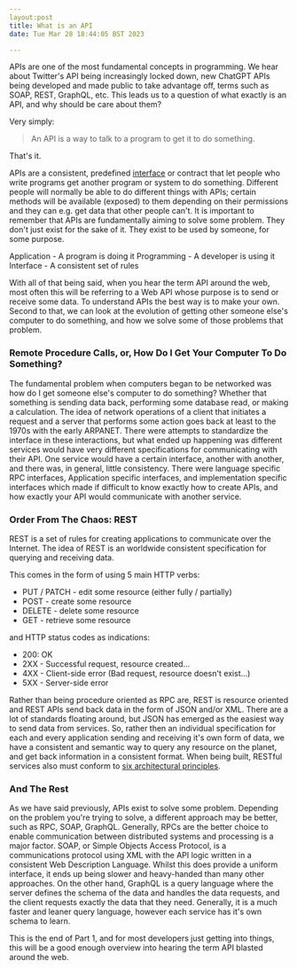 ```yaml
---
layout:post
title: What is an API
date: Tue Mar 28 18:44:05 BST 2023

---
```

APIs are one of the most fundamental concepts in programming. We hear about Twitter's API being increasingly locked down, new ChatGPT APIs being developed and made public to take advantage off, terms such as SOAP, REST, GraphQL, etc. This leads us to a question of what exactly is an API, and why should be care about them?

Very simply:

> An API is a way to talk to a program to get it to do something.

That's it.

APIs are a consistent, predefined [interface](https://techterms.com/definition/interface) or contract that let people who write programs get another program or system to do something. Different people will normally be able to do different things with APIs; certain methods will be available (exposed) to them depending on their permissions and they can e.g. get data that other people can't. It is important to remember that APIs are fundamentally aiming to solve some problem. They don't just exist for the sake of it. They exist to be used by someone, for some purpose.

Application - A program is doing it
Programming - A developer is using it
Interface - A consistent set of rules

With all of that being said, when you hear the term API around the web, most often this will be referring to a Web API whose purpose is to send or receive some data. To understand APIs the best way is to make your own. Second to that, we can look at the evolution of getting other someone else's computer to do something, and how we solve some of those problems that problem.

### Remote Procedure Calls, or, How Do I Get Your Computer To Do Something?
The fundamental problem when computers began to be networked was how do I get someone else's computer to do something? Whether that something is sending data back, performing some database read, or making a calculation. The idea of network operations of a client that initiates a request and a server that performs some action goes back at least to the 1970s with the early ARPANET. There were attempts to standardize the interface in these interactions, but what ended up happening was different services would have very different specifications for communicating with their API. One service would have a certain interface, another with another, and there was, in general, little consistency. There were language specific RPC interfaces, Application specific interfaces, and implementation specific interfaces which made if difficult to know exactly how to create APIs, and how exactly your API would communicate with another service.

### Order From The Chaos: REST
REST is a set of rules for creating applications to communicate over the Internet. The idea of REST is an worldwide consistent specification for querying and receiving data.

This comes in the form of using 5 main HTTP verbs:
- PUT / PATCH - edit some resource (either fully / partially)
- POST - create some resource
- DELETE - delete some resource
- GET - retrieve some resource

and HTTP status codes as indications:
- 200: OK
- 2XX - Successful request, resource created...
- 4XX - Client-side error (Bad request, resource doesn't exist...)
- 5XX - Server-side error

Rather than being procedure oriented as RPC are, REST is resource oriented and REST APIs send back data in the form of JSON and/or XML. There are a lot of standards floating around, but JSON has emerged as the easiest way to send data from services. So, rather then an individual specification for each and every application sending and receiving it's own form of data, we have a consistent and semantic way to query any resource on the planet, and get back information in a consistent format. When being built, RESTful services also must conform to [six architectural principles](https://www.webscrapingapi.com/rest-api-architecture-constraints).

### And The Rest
As we have said previously, APIs exist to solve some problem. Depending on the problem you're trying to solve, a different approach may be better, such as RPC, SOAP, GraphQL. Generally, RPCs are the better choice to enable communication between distributed systems and processing is a major factor. SOAP, or Simple Objects Access Protocol, is a communications protocol using XML with the API logic written in a consistent Web Description Language. Whilst this does provide a uniform interface, it ends up being slower and heavy-handed than many other approaches. On the other hand, GraphQL is a query language where the server defines the schema of the data and handles the data requests, and the client requests exactly the data that they need. Generally, it is a much faster and leaner query language, however each service has it's own schema to learn.


This is the end of Part 1, and for most developers just getting into things, this will be a good enough overview into hearing the term API blasted around the web.
